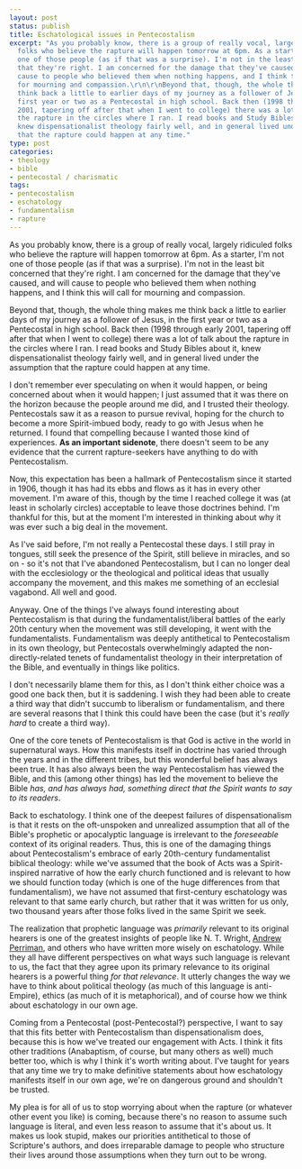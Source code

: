 ```yaml
---
layout: post
status: publish
title: Eschatological issues in Pentecostalism
excerpt: "As you probably know, there is a group of really vocal, largely ridiculed
  folks who believe the rapture will happen tomorrow at 6pm. As a starter, I'm not
  one of those people (as if that was a surprise). I'm not in the least bit concerned
  that they're right. I am concerned for the damage that they've caused, and will
  cause to people who believed them when nothing happens, and I think this will call
  for mourning and compassion.\r\n\r\nBeyond that, though, the whole thing makes me
  think back a little to earlier days of my journey as a follower of Jesus, in the
  first year or two as a Pentecostal in high school. Back then (1998 through early
  2001, tapering off after that when I went to college) there was a lot of talk about
  the rapture in the circles where I ran. I read books and Study Bibles about it,
  knew dispensationalist theology fairly well, and in general lived under the assumption
  that the rapture could happen at any time."
type: post
categories:
- theology
- bible
- pentecostal / charismatic
tags:
- pentecostalism
- eschatology
- fundamentalism
- rapture
---
```

As you probably know, there is a group of really vocal, largely ridiculed folks who believe the rapture will happen tomorrow at 6pm. As a starter, I'm not one of those people (as if that was a surprise). I'm not in the least bit concerned that they're right. I am concerned for the damage that they've caused, and will cause to people who believed them when nothing happens, and I think this will call for mourning and compassion.

Beyond that, though, the whole thing makes me think back a little to earlier days of my journey as a follower of Jesus, in the first year or two as a Pentecostal in high school. Back then (1998 through early 2001, tapering off after that when I went to college) there was a lot of talk about the rapture in the circles where I ran. I read books and Study Bibles about it, knew dispensationalist theology fairly well, and in general lived under the assumption that the rapture could happen at any time.

I don't remember ever speculating on when it would happen, or being concerned about when it would happen; I just assumed that it was there on the horizon because the people around me did, and I trusted their theology. Pentecostals saw it as a reason to pursue revival, hoping for the church to become a more Spirit-imbued body, ready to go with Jesus when he returned. I found that compelling because I wanted those kind of experiences. <strong>As an important sidenote</strong>, there doesn't seem to be any evidence that the current rapture-seekers have anything to do with Pentecostalism.

Now, this expectation has been a hallmark of Pentecostalism since it started in 1906, though it has had its ebbs and flows as it has in every other movement. I'm aware of this, though by the time I reached college it was (at least in scholarly circles) acceptable to leave those doctrines behind. I'm thankful for this, but at the moment I'm interested in thinking about why it was ever such a big deal in the movement.

As I've said before, I'm not really a Pentecostal these days. I still pray in tongues, still seek the presence of the Spirit, still believe in miracles, and so on - so it's not that I've abandoned Pentecostalism, but I can no longer deal with the ecclesiology or the theological and political ideas that usually accompany the movement, and this makes me something of an ecclesial vagabond. All well and good.

Anyway. One of the things I've always found interesting about Pentecostalism is that during the fundamentalist/liberal battles of the early 20th century when the movement was still developing, it went with the fundamentalists. Fundamentalism was deeply antithetical to Pentecostalism in its own theology, but Pentecostals overwhelmingly adapted the non-directly-related tenets of fundamentalist theology in their interpretation of the Bible, and eventually in things like politics.

I don't necessarily blame them for this, as I don't think either choice was a good one back then, but it is saddening. I wish they had been able to create a third way that didn't succumb to liberalism or fundamentalism, and there are several reasons that I think this could have been the case (but it's <em>really hard</em> to create a third way).

One of the core tenets of Pentecostalism is that God is active in the world in supernatural ways. How this manifests itself in doctrine has varied through the years and in the different tribes, but this wonderful belief has always been true. It has also always been the way Pentecostalism has viewed the Bible, and this (among other things) has led the movement to believe the Bible <em>has, and has always had, something direct that the Spirit wants to say to its readers</em>.

Back to eschatology. I think one of the deepest failures of dispensationalism is that it rests on the oft-unspoken and unrealized assumption that all of the Bible's prophetic or apocalyptic language is irrelevant to the <em>foreseeable</em> context of its original readers. Thus, this is one of the damaging things about Pentecostalism's embrace of early 20th-century fundamentalist biblical theology: while we've assumed that the book of Acts was a Spirit-inspired narrative of how the early church functioned and is relevant to how we should function today (which is one of the huge differences from that fundamentalism), we have not assumed that first-century eschatology was relevant to that same early church, but rather that it was written for us only, two thousand years after those folks lived in the same Spirit we seek.

The realization that prophetic language was <em>primarily</em> relevant to its original hearers is one of the greatest insights of people like N. T. Wright, <a href="http://www.postost.net/">Andrew Perriman</a>, and others who have written more wisely on eschatology. While they all have different perspectives on what ways such language is relevant to us, the fact that they agree upon its primary relevance to its original hearers is a powerful thing <em>for that relevance</em>. It utterly changes the way we have to think about political theology (as much of this language is anti-Empire), ethics (as much of it is metaphorical), and of course how we think about eschatology in our own age.

Coming from a Pentecostal (post-Pentecostal?) perspective, I want to say that this fits better with Pentecostalism than dispensationalism does, because this is how we've treated our engagement with Acts. I think it fits other traditions (Anabaptism, of course, but many others as well) much better too, which is why I think it's worth writing about. I've taught for years that any time we try to make definitive statements about how eschatology manifests itself in our own age, we're on dangerous ground and shouldn't be trusted.

My plea is for all of us to stop worrying about when the rapture (or whatever other event you like) is coming, because there's no reason to assume such language is literal, and even less reason to assume that it's about us. It makes us look stupid, makes our priorities antithetical to those of Scripture's authors, and does irreparable damage to people who structure their lives around those assumptions when they turn out to be wrong.
